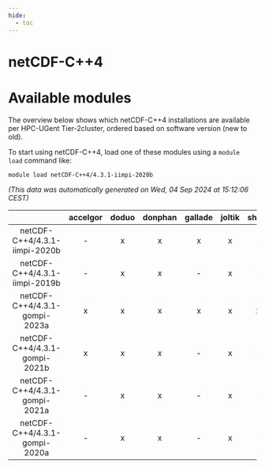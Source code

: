 ```yaml
---
hide:
  - toc
---
```


netCDF-C++4
===========

# Available modules


The overview below shows which netCDF-C++4 installations are available per HPC-UGent Tier-2cluster, ordered based on software version (new to old).

To start using netCDF-C++4, load one of these modules using a `module load` command like:

```shell
module load netCDF-C++4/4.3.1-iimpi-2020b
```

*(This data was automatically generated on Wed, 04 Sep 2024 at 15:12:06 CEST)*  

| |accelgor|doduo|donphan|gallade|joltik|shinx|skitty|
| :---: | :---: | :---: | :---: | :---: | :---: | :---: | :---: |
|netCDF-C++4/4.3.1-iimpi-2020b|-|x|x|x|x|-|x|
|netCDF-C++4/4.3.1-iimpi-2019b|-|x|x|-|x|-|x|
|netCDF-C++4/4.3.1-gompi-2023a|x|x|x|x|x|x|x|
|netCDF-C++4/4.3.1-gompi-2021b|x|x|x|-|x|-|x|
|netCDF-C++4/4.3.1-gompi-2021a|-|x|x|-|x|-|x|
|netCDF-C++4/4.3.1-gompi-2020a|-|x|x|-|x|-|x|
